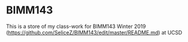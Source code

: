 # BIMM143

This is a store of my class-work for BIMM143 Winter 2019 (https://github.com/SeliceZ/BIMM143/edit/master/README.md) at UCSD

